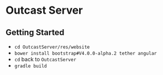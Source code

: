 # Outcast Server

## Getting Started
* `cd OutcastServer/res/website`
* `bower install bootstrap#V4.0.0-alpha.2 tether angular`
* `cd` back to `OutcastServer`
* `gradle build`

